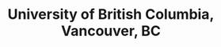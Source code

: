 ---
title: "University of British Columbia, Vancouver, BC"
project_id: 
date: 
conference_id: ""
presenters:
   - peter_bandettini
summary: "University of British Columbia, Vancouver, BC"
file: /assets/presentations/
filename: 
layout: presentation
---